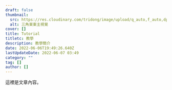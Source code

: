 ```yaml
---
draft: false
thumbnail:
  src: https://res.cloudinary.com/tridong/image/upload/q_auto,f_auto,dpr_auto/v1654515985/global/%E4%B8%89%E8%A7%92%E6%9D%B1%E6%9D%B1-%E5%93%81%E7%89%8C%E5%B1%95%E7%A4%BA%E5%B0%81%E9%9D%A2.png
  alt: 三角東東主視覺
cover: []
title: Tutorial
titletc: 教學
description: 教學簡介
date: 2022-06-06T19:49:26.640Z
lastUpdateDate: 2022-06-07 03:49
category: ""
tag: []
author: []
---
```

這裡是文章內容。